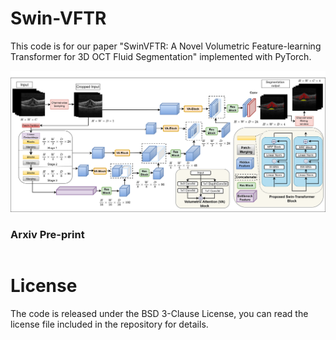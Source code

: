 # Swin-VFTR
This code is for our paper "SwinVFTR: A Novel Volumetric Feature-learning
Transformer for 3D OCT Fluid Segmentation" implemented with PyTorch. 

![](img1.png)


### Arxiv Pre-print
```

```

# License
The code is released under the BSD 3-Clause License, you can read the license file included in the repository for details.
